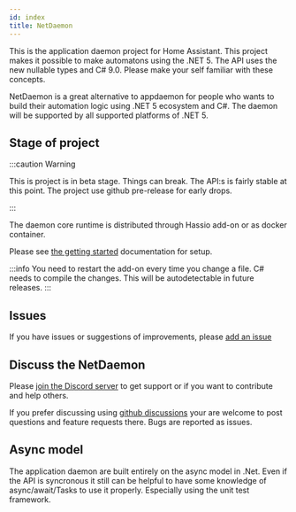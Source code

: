 ```yaml
---
id: index
title: NetDaemon
---
```


This is the application daemon project for Home Assistant. This project makes it possible to make automatons using the .NET 5. The API uses the new nullable types and C# 9.0. Please make your self familiar with these concepts.

NetDaemon is a great alternative to appdaemon for people who wants to build their automation logic using .NET 5 ecosystem and C#. The daemon will be supported by all supported platforms of .NET 5.

## Stage of project

:::caution Warning

This is project is in beta stage. Things can break. The API:s is fairly stable at this point. The project use github pre-release for early drops. 

:::

The daemon core runtime is distributed through Hassio add-on or as docker container. 

Please see [the getting started](/docs/started/installation) documentation for setup.

:::info
You need to restart the add-on every time you change a file. C# needs to compile the changes. This will be autodetectable in future releases.
:::

## Issues

If you have issues or suggestions of improvements, please [add an issue](https://github.com/net-daemon/netdaemon/issues)

## Discuss the NetDaemon

Please [join the Discord server](https://discord.gg/K3xwfcX) to get support or if you want to contribute and help others.

If you prefer discussing using [github discussions](https://github.com/net-daemon/netdaemon/discussions) your are welcome to post questions and feature requests there. Bugs are reported as issues.

## Async model

The application daemon are built entirely on the async model in .Net. Even if the API is syncronous it still can be helpful to have some knowledge of async/await/Tasks to use it properly. Especially using the unit test framework.



